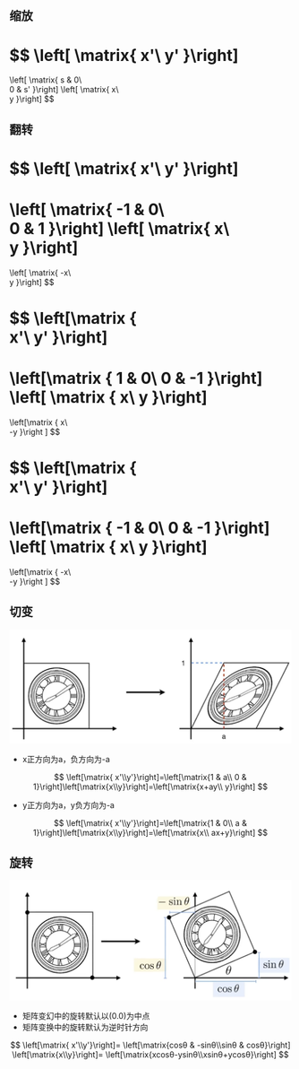 ## 缩放

$$
\left[
\matrix{
  x'\\
  y'
}\right]
=
\left[
\matrix{
s & 0\\             
0 & s'
}\right]
\left[
\matrix{
x\\             
y
}\right]
$$



## 翻转

$$
\left[
\matrix{
  x'\\
  y'
}\right]
=
\left[
\matrix{
-1 & 0\\             
0 & 1
}\right]
\left[
\matrix{
x\\             
y
}\right]
=
\left[
\matrix{
-x\\             
y
}\right]
$$


$$
\left[\matrix
{  
x'\\
y'
}\right]
=
\left[\matrix
{
1 & 0\\
0 & -1
}\right]
\left[
\matrix
{
x\\
y
}\right]
=
\left[\matrix
{
x\\             
-y
}\right
]
$$

$$
\left[\matrix
{  
x'\\
y'
}\right]
=
\left[\matrix
{
-1 & 0\\
0 & -1
}\right]
\left[
\matrix
{
x\\
y
}\right]
=
\left[\matrix
{
-x\\             
-y
}\right
]
$$




## 切变
![](./image/切变.png)

* x正方向为a，负方向为-a

$$
\left[\matrix{  x'\\y'}\right]=\left[\matrix{1 & a\\             
0 & 1}\right]\left[\matrix{x\\y}\right]=\left[\matrix{x+ay\\             
y}\right]
$$


* y正方向为a，y负方向为-a


$$
\left[\matrix{  x'\\y'}\right]=\left[\matrix{1 & 0\\             
a & 1}\right]\left[\matrix{x\\y}\right]=\left[\matrix{x\\             
ax+y}\right]
$$


##  旋转
![](./image/旋转.png)

* 矩阵变幻中的旋转默认以(0.0)为中点
* 矩阵变换中的旋转默认为逆时针方向

$$
\left[\matrix{ x'\\y'}\right]=
\left[\matrix{cosθ & -sinθ\\sinθ & cosθ}\right]
\left[\matrix{x\\y}\right]=
\left[\matrix{xcosθ-ysinθ\\xsinθ+ycosθ}\right]
$$
